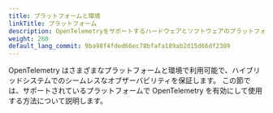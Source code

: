 ```yaml
---
title: プラットフォームと環境
linkTitle: プラットフォーム
description: OpenTelemetryをサポートするハードウェアとソフトウェアのプラットフォームや環境
weight: 260
default_lang_commit: 9ba98f4fded66ec78bfafa189ab2d15d66df2309
---
```


OpenTelemetry はさまざまなプラットフォームと環境で利用可能で、ハイブリッドシステムでのシームレスなオブザーバビリティを保証します。
この節では、サポートされているプラットフォームで OpenTelemetry を有効にして使用する方法について説明します。
